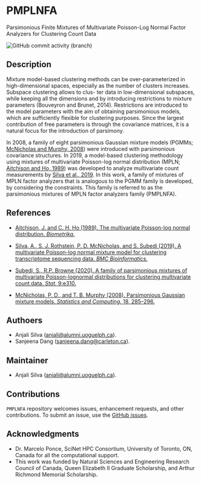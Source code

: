 
<!-- README.md is generated from README.Rmd. Please edit that file -->

# PMPLNFA

Parsimonious Finite Mixtures of Multivariate Poisson-Log Normal Factor
Analyzers for Clustering Count Data

<!-- badges: start -->

![GitHub commit activity
(branch)](https://img.shields.io/github/commit-activity/y/anjalisilva/MPLNClust/master)
<!-- badges: end -->

## Description

Mixture model-based clustering methods can be over-parameterized in
high-dimensional spaces, especially as the number of clusters increases.
Subspace clustering allows to clus- ter data in low-dimensional
subspaces, while keeping all the dimensions and by introducing
restrictions to mixture parameters (Bouveyron and Brunet, 2014).
Restrictions are introduced to the model parameters with the aim of
obtaining parsimonious models, which are sufficiently flexible for
clustering purposes. Since the largest contribution of free parameters
is through the covariance matrices, it is a natural focus for the
introduction of parsimony.

In 2008, a family of eight parsimonious Gaussian mixture models (PGMMs;
[McNicholas and Murphy,
2008](https://link.springer.com/article/10.1007/s11222-008-9056-0)) were
introduced with parsimonious covariance structures. In 2019, a
model-based clustering methodology using mixtures of multivariate
Poisson-log normal distribution (MPLN; [Aitchison and Ho,
1989](mixMPLNFA)) was developed to analyze multivariate count
measurements by [Silva et al.,
2019](https://pubmed.ncbi.nlm.nih.gov/31311497/). In this work, a family
of mixtures of MPLN factor analyzers that is analogous to the PGMM
family is developed, by considering the constraints. This family is
referred to as the parsimonious mixtures of MPLN factor analyzers family
(PMPLNFA).

## References

-   [Aitchison, J. and C. H. Ho (1989). The multivariate Poisson-log
    normal distribution.
    *Biometrika.*](https://www.jstor.org/stable/2336624?seq=1)

-   [Silva, A., S. J. Rothstein, P. D. McNicholas, and S. Subedi (2019).
    A multivariate Poisson-log normal mixture model for clustering
    transcriptome sequencing data. *BMC
    Bioinformatics.*](https://pubmed.ncbi.nlm.nih.gov/31311497/)

-   [Subedi, S., R.P. Browne (2020). A family of parsimonious mixtures
    of multivariate Poisson-lognormal distributions for clustering
    multivariate count data. *Stat.*
    9:e310.](https://doi.org/10.1002/sta4.310)

-   [McNicholas, P. D., and T. B. Murphy (2008). Parsimonious Gaussian
    mixture models. *Statistics and Computing.* 18,
    285–296.](https://link.springer.com/article/10.1007/s11222-008-9056-0)

## Authoers

-   Anjali Silva (<anjali@alumni.uoguelph.ca>).
-   Sanjeena Dang (<sanjeena.dang@carleton.ca>).

## Maintainer

-   Anjali Silva (<anjali@alumni.uoguelph.ca>).

## Contributions

`PMPLNFA` repository welcomes issues, enhancement requests, and other
contributions. To submit an issue, use the [GitHub
issues](https://github.com/anjalisilva/mixMPLNFA/issues).

## Acknowledgments

-   Dr. Marcelo Ponce, SciNet HPC Consortium, University of Toronto, ON,
    Canada for all the computational support.
-   This work was funded by Natural Sciences and Engineering Research
    Council of Canada, Queen Elizabeth II Graduate Scholarship, and
    Arthur Richmond Memorial Scholarship.
